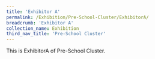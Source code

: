 ```yaml
---
title: 'Exhibitor A'
permalink: /Exhibition/Pre-School-Cluster/ExhibitorA/
breadcrumb: 'Exhibitor A'
collection_name: Exhibition
third_nav_title: 'Pre-School Cluster'
---
```


<div>
This is ExhibitorA of Pre-School Cluster.
</div>
